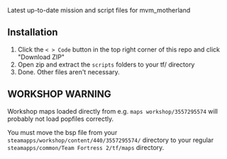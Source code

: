Latest up-to-date mission and script files for mvm_motherland

## Installation
1. Click the `< > Code` button in the top right corner of this repo and click "Download ZIP"
2. Open zip and extract the `scripts` folders to your tf/ directory
3. Done.  Other files aren't necessary.

## WORKSHOP WARNING 
Workshop maps loaded directly from e.g. `maps workshop/3557295574` will probably not load popfiles correctly.  

You must move the bsp file from your `steamapps/workshop/content/440/3557295574/` directory to your regular `steamapps/common/Team Fortress 2/tf/maps` directory.
